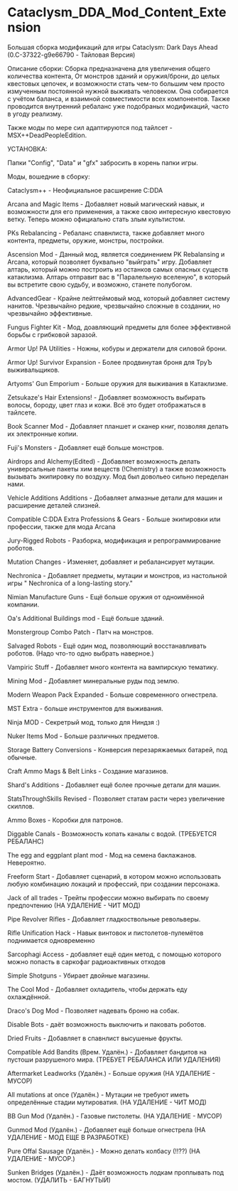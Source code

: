# Cataclysm_DDA_Mod_Content_Extension

Большая сборка модификаций для игры Cataclysm: Dark Days Ahead (0.C-37322-g9e66790 - Тайловая Версия)

Описание сборки:
  Сборка предназначена для увеличения общего количества контента, От монстров зданий и оружия/брони, до целых квестовых цепочек, и возможности стать чем-то большим чем просто измученным постоянной нужной выживать человеком. Она собирается с учётом баланса, и взаимной совместимости всех компонентов. Также проводится внутренний ребаланс уже подобраных модификаций, часто в угоду реализму.
  
Также моды по мере сил адаптируются под тайлсет - MSX++DeadPeopleEdition.


УСТАНОВКА:

Папки "Config", "Data" и "gfx" забросить в корень папки игры.



  
Моды, вошедние в сборку:

  Cataclysm++ - Неофициальное расширение C:DDA
  
  Arcana and Magic Items - Добавляет новый магический навык, и возможности для его применения, а также свою интересную квестовую ветку. Теперь можно официально стать злым культистом.
  
  PKs Rebalancing - Ребаланс спавнлиста, также добавляет много контента, предметы, оружие, монстры, постройки.
  
   Ascension Mod - Данный мод, является соединением PK Rebalansing и Arcana, который позволяет буквально "выйграть" игру. Добавляет алтарь, который можно построить из останков самых опасных существ катаклизма. Алтарь отправит вас в "Паралельную вселеную", в который вы встретите свою судьбу, и возможно, станете полубогом.

  AdvancedGear - Крайне лейтгеймовый мод, который добавляет систему нанитов. Чрезвычайно редкие, чрезвычайно сложные в создании, но чрезвычайно эффективные.
  
  Fungus Fighter Kit - Мод, доавляющий предметы для более эффективной борьбы с грибковой заразой.
  
  Armor Up! PA Utilities - Ножны, кобуры и держатели для силовой брони.
  
  Armor Up! Survivor Expansion - Более продвинутая броня для ТруЪ выживальщиков.
  
  Artyoms' Gun Emporium - Больше оружия для выживания в Катаклизме.
  
   Zetsukaze's Hair Extensions! - Добавляет возможность выбирать волосы, бороду, цвет глаз и кожи. Всё это будет отображаться в тайлсете.
  
  Book Scanner Mod - Добавляет планшет и сканер книг, позволяя делать их электронные копии.
 
  Fuji's Monsters - Добавляет ещё больше монстров.
  
  Airdrops and Alchemy(Edited) - Добавляет возможность делать универсальные пакеты хим веществ (!Сhemistry) а также возможность вызывать экипировку по воздуху. Мод был довольео сильно переделан нами.
  
  Vehicle Additions Additions - Добавляет алмазные детали для машин и расширение деталей слизней.
  
  Compatible C:DDA Extra Professions & Gears - Больше экипировки или профессии, также для мода Arcana
  
  Jury-Rigged Robots - Разборка, модификация и репрограммирование роботов.
  
  Mutation Changes - Изменяет, добавляет и ребалансирует мутации.
  
  Nechronica - Добавляет предметы, мутации и монстров, из настольной игры " Nechronica of a long-lasting story."
  
  Nimian Manufacture Guns - Ещё больше оружия от одноимённой компании.
  
  Oa's Additional Buildings mod - Ещё больше зданий.
  
  Monstergroup Combo Patch - Патч на монстров.
  
  Salvaged Robots - Ещё один мод, позволяющий восстанавливать роботов. (Надо что-то одно выбрать наверное.)
  
  Vampiric Stuff - Добавляет много контента на вампирскую тематику.
  
  Mining Mod - Добавляет минеральные руды под землю.
  
  Modern Weapon Pack Expanded - Больше современного огнестрела.
  
  MST Extra - больше инструментов для выживания.
  
  Ninja MOD - Секретрый мод, только для Ниндзя :)
  
  Nuker Items Mod - Больше различных предметов.
  
  Storage Battery Conversions - Конверсия перезаряжаемых батарей, под обычные.
  
  Craft Ammo Mags & Belt Links - Создание магазинов.
  
  Shard's Additions - Добавляет ещё более прочные детали для машин.
  
  StatsThroughSkills Revised - Позволяет статам расти через увеличение скиллов.
  
  Ammo Boxes - Коробки для патронов.
  
  Diggable Canals - Возможность копать каналы с водой. (ТРЕБУЕТСЯ РЕБАЛАНС)
  
  The egg and eggplant plant mod - Мод на семена баклажанов. Невероятно.
  
  Freeform Start - Добавляет сценарий, в котором можно использовать любую комбинацию локаций и профессий, при создании персонажа.
  
  Jack of all trades - Трейты профессии можно выбирать по своему предпочтению (НА УДАЛЕНИЕ - ЧИТ МОД)
  
  Pipe Revolver Rifles - Добавляет гладкоствольные револьверы.
  
  Rifle Unification Hack - Навык винтовок и пистолетов-пулемётов поднимается одновременно
  
  Sarcophagi Access - добавляет ещё один метод, с помощью которого можно попасть в саркофаг радиоактивных отходов
  
  Simple Shotguns - Убирает двойные магазины.
  
  The Cool Mod - Добавляет охладитель, чтобы держать еду охлаждённой.
  
  Draco's Dog Mod - Позволяет надевать броню на собак.
  
  Disable Bots - даёт возможность выключить и паковать роботов.
  
  Dried Fruits - Добавляет в спавнлист высушеные фрукты.
  
  Compatible Add Bandits (Врем. Удалён.) - Добавляет бандитов на пустоши разрушеного мира. (ТРЕБУЕТ РЕБАЛАНСА ИЛИ УДАЛЕНИЯ)
  
  Aftermarket Leadworks (Удалён.) - Больше оружия (НА УДАЛЕНИЕ - МУСОР)
  
  All mutations at once (Удалён.) - Мутации не требуют иметь определённые стадии мутироватия. (НА УДАЛЕНИЕ - ЧИТ МОД)
  
  BB Gun Mod (Удалён.) - Газовые пистолеты. (НА УДАЛЕНИЕ - МУСОР)
  
  Gunmod Mod (Удалён.) - Добавляет ещё больше огнестрела (НА УДАЛЕНИЕ - МОД ЕЩЕ В РАЗРАБОТКЕ)
  
  Pure Offal Sausage (Удалён.) - Можно делать колбасу (!!??) (НА УДАЛЕНИЕ - МУСОР.)
  
  Sunken Bridges (Удалён.) - Даёт возможность лодкам проплывать под мостом. (УДАЛИТЬ - БАГНУТЫЙ)
